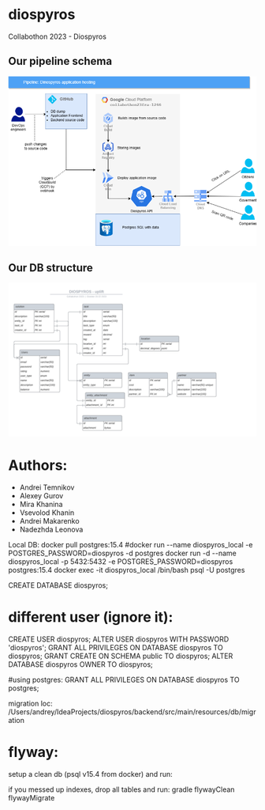 # diospyros
Collabothon 2023 - Diospyros

## Our pipeline schema
![Architecture](https://github.com/vsev0lod/diospyros/blob/main/flow%20chart.png)

## Our DB structure
![DBschema](https://github.com/vsev0lod/diospyros/blob/main/diospyrosDB.png)

# Authors:
* Andrei Temnikov
* Alexey Gurov
* Mira Khanina 
* Vsevolod Khanin
* Andrei Makarenko
* Nadezhda Leonova



Local DB:
docker pull postgres:15.4
#docker run --name diospyros_local -e POSTGRES_PASSWORD=diospyros -d postgres
docker run -d --name diospyros_local -p 5432:5432 -e POSTGRES_PASSWORD=diospyros postgres:15.4
docker exec -it diospyros_local /bin/bash
psql -U postgres

CREATE DATABASE diospyros;

# different user (ignore it):
CREATE USER diospyros;
ALTER USER diospyros WITH PASSWORD 'diospyros';
GRANT ALL PRIVILEGES ON DATABASE diospyros TO diospyros;
GRANT CREATE ON SCHEMA public TO diospyros;
ALTER DATABASE diospyros OWNER TO diospyros;

#using postgres:
GRANT ALL PRIVILEGES ON DATABASE diospyros TO postgres;

migration loc:
/Users/andrey/IdeaProjects/diospyros/backend/src/main/resources/db/migration

# flyway:
setup a clean db (psql v15.4 from docker) and run:

if you messed up indexes, drop all tables and run:
gradle flywayClean flywayMigrate
